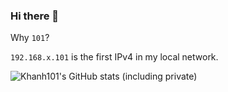 ### Hi there 👋

Why `101`?

`192.168.x.101` is the first IPv4 in my local network.

![Khanh101's GitHub stats (including private)](https://github-readme-stats.vercel.app/api?username=khanh101&count_private=true&show_icons=true)




<!--
**khanh101/khanh101** is a ✨ _special_ ✨ repository because its `README.md` (this file) appears on your GitHub profile.

Here are some ideas to get you started:

- 🔭 I’m currently working on ...
- 🌱 I’m currently learning ...
- 👯 I’m looking to collaborate on ...
- 🤔 I’m looking for help with ...
- 💬 Ask me about ...
- 📫 How to reach me: ...
- 😄 Pronouns: ...
- ⚡ Fun fact: ...
-->
